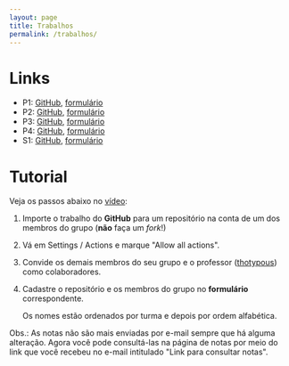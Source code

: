 ```yaml
---
layout: page
title: Trabalhos
permalink: /trabalhos/
---
```


# Links

* P1: [GitHub](https://github.com/thotypous/redes-p1), [formulário](https://forms.gle/TCXE1oWQtq393MV37)
* P2: [GitHub](https://github.com/thotypous/redes-p2), [formulário](https://forms.gle/TwEkxfXyyq6FMitt6)
* P3: [GitHub](https://github.com/thotypous/redes-p3), [formulário](https://forms.gle/TpKNtMxShUrwVfCG6)
* P4: [GitHub](https://github.com/thotypous/redes-p4), [formulário](https://forms.gle/tQVT6juqXbJPp3GcA)
* S1: [GitHub](https://github.com/thotypous/redes-s1), [formulário](https://forms.gle/5ksMGkA9mBL8U2DQ7)

# Tutorial

Veja os passos abaixo no [vídeo](https://youtu.be/JtQzTGoF8jM):

1. Importe o trabalho do **GitHub** para um repositório na conta de um dos membros do grupo (**não** faça um *fork*!)

2. Vá em Settings / Actions e marque "Allow all actions".

3. Convide os demais membros do seu grupo e o professor ([thotypous](https://GitHub.com/thotypous)) como colaboradores.

4. Cadastre o repositório e os membros do grupo no **formulário** correspondente.

   Os nomes estão ordenados por turma e depois por ordem alfabética.

Obs.: As notas não são mais enviadas por e-mail sempre que há alguma alteração. Agora você pode consultá-las na página de notas por meio do link que você recebeu no e-mail intitulado "Link para consultar notas".
